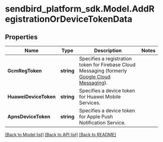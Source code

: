 
# sendbird_platform_sdk.Model.AddRegistrationOrDeviceTokenData

## Properties

Name | Type | Description | Notes
------------ | ------------- | ------------- | -------------
**GcmRegToken** | **string** | Specifies a registration token for Firebase Cloud Messaging (formerly [Google Cloud Messaging](https://developers.google.com/cloud-messaging/)). | 
**HuaweiDeviceToken** | **string** | Specifies a device token for Huawei Mobile Services. | 
**ApnsDeviceToken** | **string** | Specifies a device token for Apple Push Notification Service. | 

[[Back to Model list]](../README.md#documentation-for-models)
[[Back to API list]](../README.md#documentation-for-api-endpoints)
[[Back to README]](../README.md)

